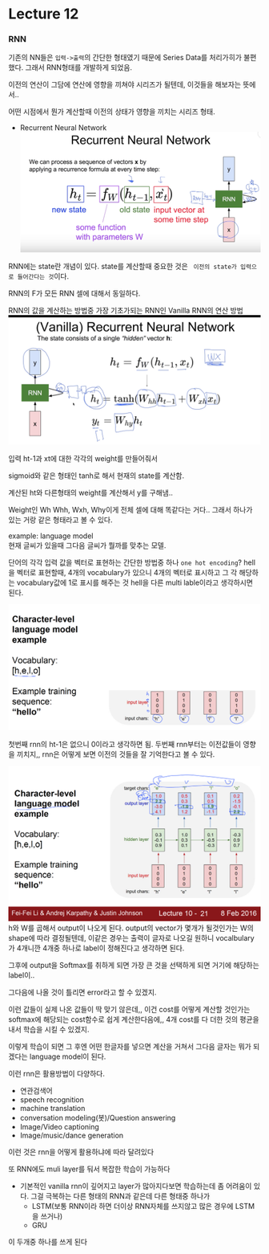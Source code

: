 # Lecture 12
### RNN

기존의 NN들은 `입력->출력`의 간단한 형태였기 때문에 Series Data를 처리가히가 불편했다.
그래서 RNN형태를 개발하게 되었음.

이전의 연산이 그담에 연산에 영향을 끼쳐야 시리즈가 될텐데, 이것들을 해보자는 뜻에서.. 

어떤 시점에서 뭔가 계산할때 이전의 상태가 영향을 끼치는 시리즈 형태.

* Recurrent Neural Network
![rnn](imgs/lec-12/rnn.png)

RNN에는 state란 개념이 있다. state를 계산할때 중요한 것은 ` 이전의 state가 입력으로 들어간다는 것`이다.

RNN의 F가 모든 RNN 셀에 대해서 동일하다.

RNN의 값을 계산하는 방법중 가장 기초가되는 RNN인 Vanilla RNN의 연산 방법
![rnn](imgs/lec-12/vanilla_rnn.png)

입력 ht-1과 xt에 대한 각각의 weight를 만들어줘서   

sigmoid와 같은 형태인 tanh로 해서 현재의 state를 계산함.  

계산된 ht와 다른형태의 weight를 계산해서 y를 구해냄..

Weight인 Wh Whh, Wxh, Why이게 전체 셀에 대해 똑같다는 거다.. 
그래서 하나가 있는 거랑 같은 형태라고 볼 수 있다.

example: language model  
현재 글씨가 있을때 그다음 글씨가 뭘까를 맞추는 모델.  

단어의 각각 입력 값을 벡터로 표현하는 간단한 방법중 하나 `one hot encoding`?
hell을 벡터로 표현할때, 4개의 vocabulary가 있으니 4개의 벡터로 표시하고 그 각 해당하는 vocabulary값에 1로 표시를 해주는 것
hell을 다른 multi lable이라고 생각하시면 된다.

![rnn](imgs/lec-12/one_hot_encoding.png)

첫번째 rnn의 ht-1은 없으니 0이라고 생각하면 됨.
두번째 rnn부터는 이전값들이 영향을 끼치지,, rnn은 어떻게 보면 이전의 것들을 잘 기억한다고 볼 수 있다.

![rnn](imgs/lec-12/rnn_language_model.png)
h와 W를 곱해서 output이 나오게 된다.
output의 vector가 몇개가 될것인가는 W의 shape에 따라 결정될텐데, 
이같은 경우는 출력이 글자로 나오길 원하니 vocalbulary가 4개니깐 4개중 하나로 label이 정해진다고 생각하면 된다.

그후에 output을 Softmax를 취하게 되면 가장 큰 것을 선택하게 되면 거기에 해당하는 label이..

그다음에 나올 것이 틀리면 error라고 할 수 있겠지.

이런 값들이 실제 나온 값들이 딱 맞기 않은데,, 이건 cost를 어떻게 계산할 것인가는 softmax에 해당되는 cost함수로 쉽게 계산한다음에,, 4개 cost를 다 더한 것의 평균을 내서 학습을 시킬 수 있겠지.

이렇게 학습이 되면 그 후엔 어떤 한글자를 넣으면 계산을 거쳐서 그다음 글자는 뭐가 되겠다는 language model이 된다.

이런 rnn은 활용방법이 다양하다.
* 연관검색어
* speech recognition
* machine translation
* conversation modeling(봇)/Question answering
* Image/Video captioning
* Image/music/dance generation

이런 것은 rnn을 어떻게 활용하냐에 따라 달려있다

또 RNN에도 muli layer를 둬서 복잡한 학습이 가능하다


* 기본적인 vanilla rnn이 깊어지고 layer가 많아지다보면 학습하는데 좀 어려움이 있다. 그걸 극복하는 다른 형태의 RNN과 같은데 다른 형태중 하나가
    - LSTM(보통 RNN이라 하면 더이상 RNN자체를 쓰지않고 많은 경우에 LSTM을 쓰거나)
    - GRU

이 두개중 하나를 쓰게 된다

